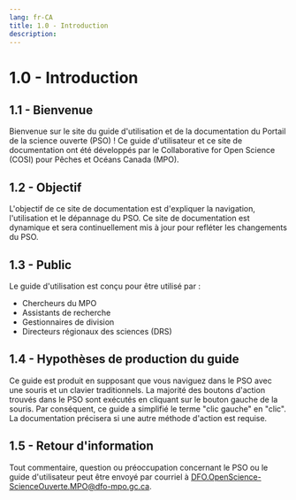 ```yaml
---
lang: fr-CA
title: 1.0 - Introduction
description:
---
```


# 1.0 - Introduction

## 1.1 - Bienvenue
Bienvenue sur le site du guide d'utilisation et de la documentation du Portail de la science ouverte (PSO) ! Ce guide d'utilisateur et ce site de documentation ont été développés par le Collaborative for Open Science (COSI) pour Pêches et Océans Canada (MPO).

## 1.2 - Objectif
L'objectif de ce site de documentation est d'expliquer la navigation, l'utilisation et le dépannage du PSO. Ce site de documentation est dynamique et sera continuellement mis à jour pour refléter les changements du PSO.

## 1.3 - Public
Le guide d'utilisation est conçu pour être utilisé par :
- Chercheurs du MPO
- Assistants de recherche
- Gestionnaires de division
- Directeurs régionaux des sciences (DRS)

## 1.4 - Hypothèses de production du guide
Ce guide est produit en supposant que vous naviguez dans le PSO avec une souris et un clavier traditionnels. La majorité des boutons d'action trouvés dans le PSO sont exécutés en cliquant sur le bouton gauche de la souris. Par conséquent, ce guide a simplifié le terme "clic gauche" en "clic". La documentation précisera si une autre méthode d'action est requise.

## 1.5 - Retour d'information
Tout commentaire, question ou préoccupation concernant le PSO ou le guide d'utilisateur peut être envoyé par courriel à [DFO.OpenScience-ScienceOuverte.MPO@dfo-mpo.gc.ca](mailto:DFO.OpenScience-ScienceOuverte.MPO@dfo-mpo.gc.ca).
